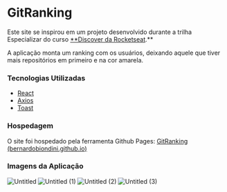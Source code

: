 # GitRanking

Este site se inspirou em um projeto desenvolvido durante a trilha Especializar do curso [**Discover da Rocketseat](https://app.rocketseat.com.br/discover).**

A aplicação monta um ranking com os usuários, deixando aquele que tiver mais repositórios em primeiro e na cor amarela.

### Tecnologias Utilizadas

- [React](https://reactjs.org/)
- [Axios](https://axios-http.com/ptbr/docs/intro)
- [Toast](https://react-hot-toast.com/)

### Hospedagem

O site foi hospedado pela ferramenta Github Pages: <a href="https://bernardobiondini.github.io/gitranking/" target="_blank" >GitRanking (bernardobiondini.github.io)</a> 

### Imagens da Aplicação

![Untitled](https://user-images.githubusercontent.com/83314995/199508408-e02d8a34-1a9b-4206-8cbc-710101e7dec4.png)
![Untitled (1)](https://user-images.githubusercontent.com/83314995/199508456-4772ee3d-d0c6-482a-bebb-dc14ac32bf53.png)
![Untitled (2)](https://user-images.githubusercontent.com/83314995/199508472-9b9f75a4-9bef-4a67-a807-dc788284c7a4.png)
![Untitled (3)](https://user-images.githubusercontent.com/83314995/199508490-a41d451f-6944-4146-bbcb-2746894778b0.png)
